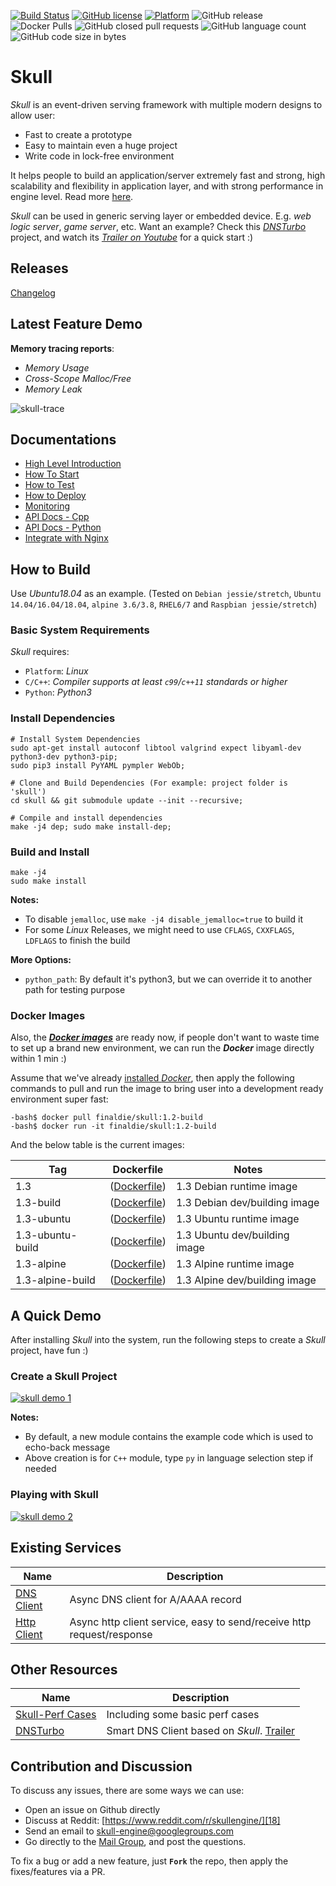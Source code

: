 [![Build Status](https://travis-ci.org/finaldie/skull.svg?branch=master)](https://travis-ci.org/finaldie/skull)
[![GitHub license](https://img.shields.io/github/license/finaldie/skull.svg)]()
[![Platform](https://img.shields.io/badge/platform-Linux-blue.svg)]()
![GitHub release](https://img.shields.io/github/release/finaldie/skull.svg)
![Docker Pulls](https://img.shields.io/docker/pulls/finaldie/skull.svg)
![GitHub closed pull requests](https://img.shields.io/github/issues-pr-closed/finaldie/skull.svg)
![GitHub language count](https://img.shields.io/github/languages/count/finaldie/skull.svg)
![GitHub code size in bytes](https://img.shields.io/github/languages/code-size/finaldie/skull.svg)

Skull
=====
_Skull_ is an event-driven serving framework with multiple modern designs to allow user:
* Fast to create a prototype
* Easy to maintain even a huge project
* Write code in lock-free environment

It helps people to build an application/server extremely fast and strong, high scalability and flexibility in application layer, and with strong performance in engine level. Read more [here][6].

_Skull_ can be used in generic serving layer or embedded device. E.g. _web logic server_, _game server_, etc. Want an example? Check this [_DNSTurbo_][16] project, and watch its [_Trailer on Youtube_][19] for a quick start :)

## Releases
[Changelog](ChangeLog.md)

## Latest Feature Demo
**Memory tracing reports**:
* _Memory Usage_
* _Cross-Scope Malloc/Free_
* _Memory Leak_

![skull-trace](https://github.com/finaldie/misc/blob/master/articals/skull/tracer/skull-trace-report.gif)

## Documentations
* [High Level Introduction][6]
* [How To Start][7]
* [How to Test][8]
* [How to Deploy][9]
* [Monitoring][10]
* [API Docs - Cpp][11]
* [API Docs - Python][12]
* [Integrate with Nginx][13]

## How to Build
Use _Ubuntu18.04_ as an example. (Tested on `Debian jessie/stretch`, `Ubuntu 14.04/16.04/18.04`, `alpine 3.6/3.8`, `RHEL6/7` and `Raspbian jessie/stretch`)

### Basic System Requirements
_Skull_ requires:
 - `Platform`: _Linux_
 - `C/C++`: _Compiler supports at least `c99`/`c++11` standards or higher_
 - `Python`: _Python3_

### Install Dependencies
```console
# Install System Dependencies
sudo apt-get install autoconf libtool valgrind expect libyaml-dev python3-dev python3-pip;
sudo pip3 install PyYAML pympler WebOb;

# Clone and Build Dependencies (For example: project folder is 'skull')
cd skull && git submodule update --init --recursive;

# Compile and install dependencies
make -j4 dep; sudo make install-dep;
```

### Build and Install
```console
make -j4
sudo make install
```

**Notes:**
 * To disable `jemalloc`, use `make -j4 disable_jemalloc=true` to build it
 * For some _Linux_ Releases, we might need to use `CFLAGS`, `CXXFLAGS`, `LDFLAGS` to finish the build

**More Options:**
 * `python_path`: By default it's python3, but we can override it to another path for testing purpose

### Docker Images
Also, the [**_Docker images_**][31] are ready now, if people don't want to waste time to set up a brand new environment, we can run the **_Docker_** image directly within 1 min :)

Assume that we've already [installed _Docker_][30], then apply the following commands to pull and run the image to bring user into a development ready environment super fast:
```console
-bash$ docker pull finaldie/skull:1.2-build
-bash$ docker run -it finaldie/skull:1.2-build
```

And the below table is the current images:<br>

Tag              | Dockerfile         | Notes                         |
-----------------|--------------------|-------------------------------|
1.3              | ([Dockerfile][20]) | 1.3 Debian runtime image      |
1.3-build        | ([Dockerfile][21]) | 1.3 Debian dev/building image |
1.3-ubuntu       | ([Dockerfile][22]) | 1.3 Ubuntu runtime image      |
1.3-ubuntu-build | ([Dockerfile][23]) | 1.3 Ubuntu dev/building image |
1.3-alpine       | ([Dockerfile][24]) | 1.3 Alpine runtime image      |
1.3-alpine-build | ([Dockerfile][25]) | 1.3 Alpine dev/building image |

## A Quick Demo
After installing _Skull_ into the system, run the following steps to
create a _Skull_ project, have fun :)

### Create a Skull Project
[![skull demo 1](http://g.recordit.co/6yGrVG7i0s.gif)]()

**Notes:**
 * By default, a new module contains the example code which is used to echo-back message
 * Above creation is for `C++` module, type `py` in language selection step if needed

### Playing with Skull
[![skull demo 2](http://g.recordit.co/vSON9N6nuV.gif)]()

## Existing Services
Name                  | Description |
----------------------|-------------|
[DNS Client][2] | Async DNS client for A/AAAA record |
[Http Client][15] | Async http client service, easy to send/receive http request/response |

## Other Resources
Name                  | Description |
----------------------|-------------|
[Skull-Perf Cases][5] | Including some basic perf cases |
[DNSTurbo][16]        | Smart DNS Client based on _Skull_. [Trailer][17] |

## Contribution and Discussion
To discuss any issues, there are some ways we can use:
 - Open an issue on Github directly
 - Discuss at Reddit: [https://www.reddit.com/r/skullengine/][18]
 - Send an email to skull-engine@googlegroups.com
 - Go directly to the [Mail Group][14], and post the questions.

To fix a bug or add a new feature, just **`Fork`** the repo, then apply the fixes/features via a PR.

[1]: https://github.com/finaldie/skull-admin-c
[2]: https://github.com/finaldie/skull-service-dns
[3]: https://developers.google.com/protocol-buffers/
[4]: https://github.com/finaldie/final_libs
[5]: https://github.com/finaldie/skull-perf
[6]: https://github.com/finaldie/skull/wiki
[7]: https://github.com/finaldie/skull/wiki/How-To-Start
[8]: https://github.com/finaldie/skull/wiki/How-To-Test
[9]: https://github.com/finaldie/skull/wiki/How-To-Deploy
[10]: https://github.com/finaldie/skull/wiki/Monitoring
[11]: https://github.com/finaldie/skull/wiki/API-Doc-:-Cpp
[12]: https://github.com/finaldie/skull/wiki/API-Doc-:-Python
[13]: https://github.com/finaldie/skull/wiki/Integrate-with-Nginx
[14]: https://groups.google.com/forum/#!forum/skull-engine
[15]: https://github.com/finaldie/skull-service-httpcli
[16]: https://github.com/finaldie/DNSTurbo
[17]: https://github.com/finaldie/DNSTurbo#trailer
[18]: https://www.reddit.com/r/skullengine/
[19]: https://www.youtube.com/watch?v=2u_-Wl7sDdA

[20]: https://github.com/finaldie/dockerfiles/blob/master/skull/1.3/Dockerfile
[21]: https://github.com/finaldie/dockerfiles/blob/master/skull/1.3/Dockerfile.build
[22]: https://github.com/finaldie/dockerfiles/blob/master/skull/1.3/ubuntu/Dockerfile
[23]: https://github.com/finaldie/dockerfiles/blob/master/skull/1.3/ubuntu/Dockerfile.build
[24]: https://github.com/finaldie/dockerfiles/blob/master/skull/1.3/alpine/Dockerfile
[25]: https://github.com/finaldie/dockerfiles/blob/master/skull/1.3/alpine/Dockerfile.build

[30]: https://docs.docker.com/engine/installation/linux/docker-ce/ubuntu/
[31]: https://hub.docker.com/r/finaldie/skull/
